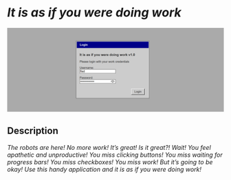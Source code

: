 # _It is as if you were doing work_

![](images/it-is-as-if-you-were-doing-work-banner.png)

## Description

_The robots are here! No more work! It’s great! Is it great?! Wait! You feel apathetic and unproductive! You miss clicking buttons! You miss waiting for progress bars! You miss checkboxes! You miss work! But it’s going to be okay! Use this handy application and it is as if you were doing work!_
